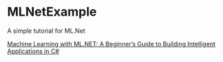 # MLNetExample
A simple tutorial for ML.Net 


[Machine Learning with ML.NET: A Beginner’s Guide to Building Intelligent Applications in C#](https://devedium.com/machine-learning-with-ml-net-a-beginners-guide-to-building-intelligent-applications-in-c-c9d2c41e3837)
